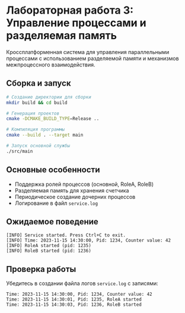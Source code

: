 # Лабораторная работа 3: Управление процессами и разделяемая память

Кроссплатформенная система для управления параллельными процессами с использованием разделяемой памяти и механизмов межпроцессного взаимодействия.

## Сборка и запуск

```bash
# Создание директории для сборки
mkdir build && cd build

# Генерация проектов
cmake -DCMAKE_BUILD_TYPE=Release ..

# Компиляция программы
cmake --build . --target main

# Запуск основной службы
./src/main
```

## Основные особенности
- Поддержка ролей процессов (основной, RoleA, RoleB)
- Разделяемая память для хранения счетчика
- Периодическое создание дочерних процессов
- Логирование в файл `service.log`

## Ожидаемое поведение
```
[INFO] Service started. Press Ctrl+C to exit.
[INFO] Time: 2023-11-15 14:30:00, Pid: 1234, Counter value: 42
[INFO] RoleA started (pid: 1235)
[INFO] RoleB started (pid: 1236)
```

## Проверка работы
Убедитесь в создании файла логов `service.log` с записями:
```
Time: 2023-11-15 14:30:00, Pid: 1234, Counter value: 42
Time: 2023-11-15 14:30:01, Pid: 1235, RoleA started
Time: 2023-11-15 14:30:03, Pid: 1236, RoleB started
```
